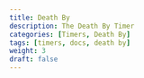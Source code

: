```yaml
---
title: Death By
description: The Death By Timer
categories: [Timers, Death By]
tags: [timers, docs, death by]
weight: 3
draft: false
---
```

